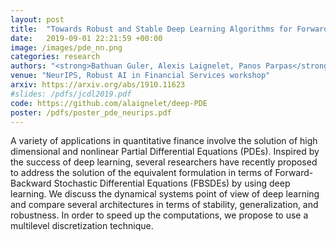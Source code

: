 ```yaml
---
layout: post
title:  "Towards Robust and Stable Deep Learning Algorithms for Forward Backward Stochastic Differential Equations"
date:   2019-09-01 22:21:59 +00:00
image: /images/pde_nn.png
categories: research
authors: "<strong>Bathuan Guler, Alexis Laignelet, Panos Parpas</strong>"
venue: "NeurIPS, Robust AI in Financial Services workshop"
arxiv: https://arxiv.org/abs/1910.11623
#slides: /pdfs/jcdl2019.pdf
code: https://github.com/alaignelet/deep-PDE
poster: /pdfs/poster_pde_neurips.pdf
---
```

A variety of applications in quantitative finance involve the solution of high dimensional and nonlinear Partial Differential Equations (PDEs). Inspired by the success of deep learning, several researchers have recently proposed to address the solution of the equivalent formulation in terms of Forward-Backward Stochastic Differential Equations (FBSDEs) by using deep learning. We discuss the dynamical systems point of view of deep learning and compare several architectures in terms of stability, generalization, and robustness. In order to speed up the computations, we propose to use a multilevel discretization technique.
